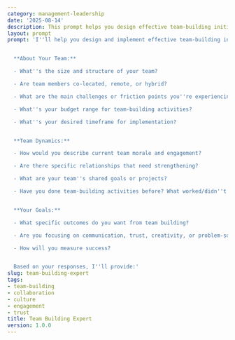 ```yaml
---
category: management-leadership
date: '2025-08-14'
description: This prompt helps you design effective team-building initiatives that strengthen collaboration, trust, and performance within your teams.
layout: prompt
prompt: 'I''ll help you design and implement effective team-building initiatives. Let me gather some key information first:


  **About Your Team:**

  - What''s the size and structure of your team?

  - Are team members co-located, remote, or hybrid?

  - What are the main challenges or friction points you''re experiencing?

  - What''s your budget range for team-building activities?

  - What''s your desired timeframe for implementation?


  **Team Dynamics:**

  - How would you describe current team morale and engagement?

  - Are there specific relationships that need strengthening?

  - What are your team''s shared goals or projects?

  - Have you done team-building activities before? What worked/didn''t work?


  **Your Goals:**

  - What specific outcomes do you want from team building?

  - Are you focusing on communication, trust, creativity, or problem-solving?

  - How will you measure success?


  Based on your responses, I''ll provide:'
slug: team-building-expert
tags:
- team-building
- collaboration
- culture
- engagement
- trust
title: Team Building Expert
version: 1.0.0
---
```

